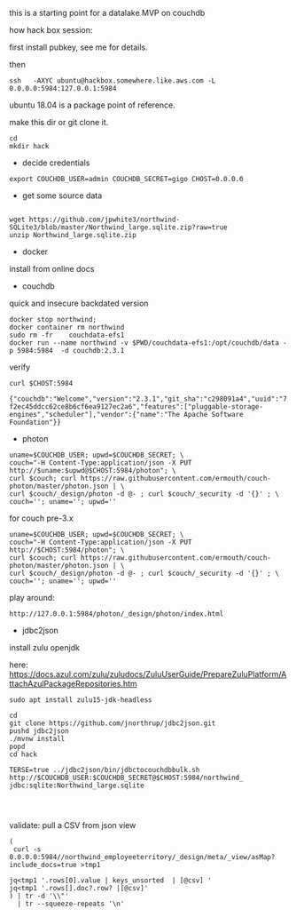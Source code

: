this is a starting point for a datalake MVP on couchdb

how hack box session:

first install pubkey, see me for details.

then

```
ssh   -AXYC ubuntu@hackbox.somewhere.like.aws.com -L  0.0.0.0:5984:127.0.0.1:5984
```

ubuntu 18.04 is a package point of reference.

make this dir or git clone it.  

```
cd
mkdir hack
```



* decide credentials

```
export COUCHDB_USER=admin COUCHDB_SECRET=gigo CHOST=0.0.0.0
```

* get some source data


```

wget https://github.com/jpwhite3/northwind-SQLite3/blob/master/Northwind_large.sqlite.zip?raw=true
unzip Northwind_large.sqlite.zip
```


* docker 
 
install from online docs

* couchdb  

quick and insecure backdated version

```
docker stop northwind;
docker container rm northwind 
sudo rm -fr    couchdata-efs1 
docker run --name northwind -v $PWD/couchdata-efs1:/opt/couchdb/data -p 5984:5984  -d couchdb:2.3.1 
```


verify 

```
curl $CHOST:5984 
```

`{"couchdb":"Welcome","version":"2.3.1","git_sha":"c298091a4","uuid":"7f2ec45ddcc62ce8b6cf6ea9127ec2a6","features":["pluggable-storage-engines","scheduler"],"vendor":{"name":"The Apache Software Foundation"}}`


* photon 


```
uname=$COUCHDB_USER; upwd=$COUCHDB_SECRET; \
couch="-H Content-Type:application/json -X PUT http://$uname:$upwd@$CHOST:5984/photon"; \
curl $couch; curl https://raw.githubusercontent.com/ermouth/couch-photon/master/photon.json | \
curl $couch/_design/photon -d @- ; curl $couch/_security -d '{}' ; \
couch=''; uname=''; upwd=''
```
for couch pre-3.x


```
uname=$COUCHDB_USER; upwd=$COUCHDB_SECRET; \
couch="-H Content-Type:application/json -X PUT http://$CHOST:5984/photon"; \
curl $couch; curl https://raw.githubusercontent.com/ermouth/couch-photon/master/photon.json | \
curl $couch/_design/photon -d @- ; curl $couch/_security -d '{}' ; \
couch=''; uname=''; upwd=''
```
 

play around:

```
http://127.0.0.1:5984/photon/_design/photon/index.html
```

* jdbc2json

install zulu openjdk

here:
https://docs.azul.com/zulu/zuludocs/ZuluUserGuide/PrepareZuluPlatform/AttachAzulPackageRepositories.htm

```
sudo apt install zulu15-jdk-headless

cd
git clone https://github.com/jnorthrup/jdbc2json.git
pushd jdbc2json
./mvnw install
popd
cd hack

TERSE=true ../jdbc2json/bin/jdbctocouchdbbulk.sh http://$COUCHDB_USER:$COUCHDB_SECRET@$CHOST:5984/northwind_ jdbc:sqlite:Northwind_large.sqlite




```
validate: pull a CSV from json view

```
(
 curl -s 0.0.0.0:5984//northwind_employeeterritory/_design/meta/_view/asMap?include_docs=true >tmp1 

jq<tmp1 '.rows[0].value | keys_unsorted  | [@csv] '
jq<tmp1 '.rows[].doc?.row? |[@csv]' 
) | tr -d '\\"'
  | tr --squeeze-repeats '\n'

```


